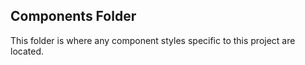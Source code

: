 ﻿Components Folder
--------------------------

This folder is where any component styles specific to this project are located.